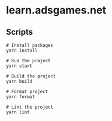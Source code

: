 # learn.adsgames.net

## Scripts

```
# Install packages
yarn install

# Run the project
yarn start

# Build the project
yarn build

# Format project
yarn format

# Lint the project
yarn lint
```
